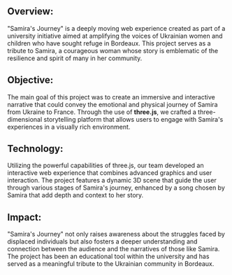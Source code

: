 ## Overview:

"Samira's Journey" is a deeply moving web experience created as part of a university initiative aimed at amplifying the voices of Ukrainian women and children who have sought refuge in Bordeaux. This project serves as a tribute to Samira, a courageous woman whose story is emblematic of the resilience and spirit of many in her community.

## Objective: 

The main goal of this project was to create an immersive and interactive narrative that could convey the emotional and physical journey of Samira from Ukraine to France. Through the use of <b>three.js</b>, we crafted a three-dimensional storytelling platform that allows users to engage with Samira's experiences in a visually rich environment.

## Technology: 

Utilizing the powerful capabilities of three.js, our team developed an interactive web experience that combines advanced graphics and user interaction. The project features a dynamic 3D scene that guide the user through various stages of Samira's journey, enhanced by a song chosen by Samira that add depth and context to her story.

## Impact: 

"Samira's Journey" not only raises awareness about the struggles faced by displaced individuals but also fosters a deeper understanding and connection between the audience and the narratives of those like Samira. The project has been an educational tool within the university and has served as a meaningful tribute to the Ukrainian community in Bordeaux.
